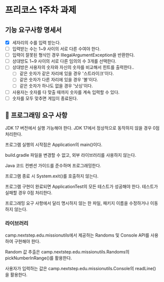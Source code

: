 # 프리코스 1주차 과제

## 기능 요구사항 명세서

- [X] 세자리의 수를 입력 받는다.
- [ ] 입력받는 수는 1~9 사이의 서로 다른 수여야 한다.
- [ ] 입력이 잘못된 형식인 경우 IllegalArgumentException을 반환한다.
- [ ] 상대방도 1~9 사이의 서로 다른 임의의 수 3개를 선택한다.
- [ ] 상대방은 사용자의 숫자와 자신의 숫자를 비교해서 힌트를 출력한다..
  - [ ] 같은 숫자가 같은 자리에 있을 경우 '스트라이크'이다.
  - [ ] 같은 숫자가 다른 자리에 있을 경우 '볼'이다.
  - [ ] 같은 숫자가 하나도 없을 경우 '낫싱'이다.
- [ ] 사용자는 숫자를 다 맞출 때까지 숫자를 계속 입력할 수 있다.
- [ ] 숫자를 모두 맞추면 게임이 종료된다.

## 🎯 프로그래밍 요구 사항
JDK 17 버전에서 실행 가능해야 한다. JDK 17에서 정상적으로 동작하지 않을 경우 0점 처리한다.

프로그램 실행의 시작점은 Application의 main()이다.

build.gradle 파일을 변경할 수 없고, 외부 라이브러리를 사용하지 않는다.

Java 코드 컨벤션 가이드를 준수하며 프로그래밍한다.

프로그램 종료 시 System.exit()를 호출하지 않는다.

프로그램 구현이 완료되면 ApplicationTest의 모든 테스트가 성공해야 한다. 테스트가 실패할 경우 0점 처리한다.

프로그래밍 요구 사항에서 달리 명시하지 않는 한 파일, 패키지 이름을 수정하거나 이동하지 않는다.

### 라이브러리
camp.nextstep.edu.missionutils에서 제공하는 Randoms 및 Console API를 사용하여 구현해야 한다.

Random 값 추출은 camp.nextstep.edu.missionutils.Randoms의 pickNumberInRange()를 활용한다.

사용자가 입력하는 값은 camp.nextstep.edu.missionutils.Console의 readLine()을 활용한다.
